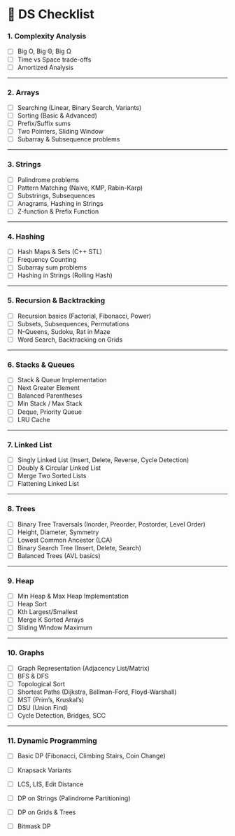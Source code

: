 # 📌 DS Checklist

### 1. **Complexity Analysis**

* [ ] Big O, Big Θ, Big Ω
* [ ] Time vs Space trade-offs
* [ ] Amortized Analysis

---

### 2. **Arrays**

* [ ] Searching (Linear, Binary Search, Variants)
* [ ] Sorting (Basic & Advanced)
* [ ] Prefix/Suffix sums
* [ ] Two Pointers, Sliding Window
* [ ] Subarray & Subsequence problems

---

### 3. **Strings**

* [ ] Palindrome problems
* [ ] Pattern Matching (Naive, KMP, Rabin-Karp)
* [ ] Substrings, Subsequences
* [ ] Anagrams, Hashing in Strings
* [ ] Z-function & Prefix Function

---

### 4. **Hashing**

* [ ] Hash Maps & Sets (C++ STL)
* [ ] Frequency Counting
* [ ] Subarray sum problems
* [ ] Hashing in Strings (Rolling Hash)

---

### 5. **Recursion & Backtracking**

* [ ] Recursion basics (Factorial, Fibonacci, Power)
* [ ] Subsets, Subsequences, Permutations
* [ ] N-Queens, Sudoku, Rat in Maze
* [ ] Word Search, Backtracking on Grids

---

### 6. **Stacks & Queues**

* [ ] Stack & Queue Implementation
* [ ] Next Greater Element
* [ ] Balanced Parentheses
* [ ] Min Stack / Max Stack
* [ ] Deque, Priority Queue
* [ ] LRU Cache

---

### 7. **Linked List**

* [ ] Singly Linked List (Insert, Delete, Reverse, Cycle Detection)
* [ ] Doubly & Circular Linked List
* [ ] Merge Two Sorted Lists
* [ ] Flattening Linked List

---

### 8. **Trees**

* [ ] Binary Tree Traversals (Inorder, Preorder, Postorder, Level Order)
* [ ] Height, Diameter, Symmetry
* [ ] Lowest Common Ancestor (LCA)
* [ ] Binary Search Tree (Insert, Delete, Search)
* [ ] Balanced Trees (AVL basics)

---

### 9. **Heap**

* [ ] Min Heap & Max Heap Implementation
* [ ] Heap Sort
* [ ] Kth Largest/Smallest
* [ ] Merge K Sorted Arrays
* [ ] Sliding Window Maximum

---

### 10. **Graphs**

* [ ] Graph Representation (Adjacency List/Matrix)
* [ ] BFS & DFS
* [ ] Topological Sort
* [ ] Shortest Paths (Dijkstra, Bellman-Ford, Floyd-Warshall)
* [ ] MST (Prim’s, Kruskal’s)
* [ ] DSU (Union Find)
* [ ] Cycle Detection, Bridges, SCC

---

### 11. **Dynamic Programming**

* [ ] Basic DP (Fibonacci, Climbing Stairs, Coin Change)
* [ ] Knapsack Variants
* [ ] LCS, LIS, Edit Distance
* [ ] DP on Strings (Palindrome Partitioning)
* [ ] DP on Grids & Trees
* [ ] Bitmask DP

